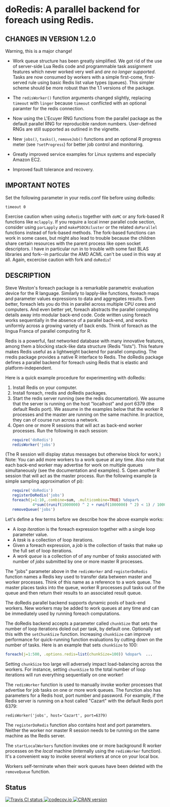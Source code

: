 # doRedis: A parallel backend for foreach using Redis.

## CHANGES IN VERSION 1.2.0

Warning, this is a major change!

* Work queue structure has been greatly simplified. We got rid of the use
  of server-side Lua Redis code and programmable task assignment features
  which never worked very well and *are no longer supported*. Tasks
  are now consumed by workers with a simple first-come, first-served rule
  using basic Redis list value types (queues). This simpler scheme should
  be more robust than the 1.1 versions of the package.

* The `redisWorker()` function arguments changed slightly, replacing
  `timeout` with `linger` because `timeout` conflicted with an optional
  paramter for the redis connection.

* Now using the L'Ecuyer RNG functions from the parallel package
  as the default parallel RNG for reproducible random numbers.
  User-defined RNGs are still supported as outlined in the vignette.

* New `jobs()`, `tasks()`, `removeJob()` functions and an optional R
  progress meter (see `?setProgress`) for better job control and monitoring.

* Greatly improved service examples for Linux systems and especially
  Amazon EC2.

* Improved fault tolerance and recovery.


## IMPORTANT NOTES

Set the following parameter in your redis.conf file before using doRedis:

```
timeout 0
```

Exercise caution when using `doRedis` together with `doMC` or any  fork-based R
functions like `mclapply`. If you require a local inner parallel code section,
consider using `parLapply` and `makePSOCKcluster` or the related `doParallel`
functions instead of fork-based methods. The fork-based functions can work in
some cases, but might also lead to trouble because the children share certain
resources with the parent process like open socket descriptors. I have in
particular run in to trouble with some fast BLAS libraries and fork--in
particular the AMD ACML can't be used in this way at all. Again, excercise
caution with fork and `doRedis`!

## DESCRIPTION

Steve Weston's foreach package is a remarkable parametric evaluation device for
the R language. Similarly to lapply-like functions, foreach maps and parameter
values expressions to data and aggregates results. Even better, foreach lets
you do this in parallel across multiple CPU cores and computers.  And even
better yet, foreach abstracts the parallel computing details away into modular
back-end code. Code written using foreach works sequentially in the absence of
a parallel back-end, and works uniformly across a growing variety of back ends.
Think of foreach as the lingua Franca of parallel computing for R.

Redis is a powerful, fast networked database with many innovative features,
among them a blocking stack-like data structure (Redis "lists"). This feature
makes Redis useful as a lightweight backend for parallel computing. The rredis
package provides a native R interface to Redis. The doRedis package defines a
parallel backend for foreach using Redis that is elastic and
platform-independent.

Here is a quick example procedure for experimenting with doRedis:

1. Install Redis on your computer.
2. Install foreach, rredis and doRedis packages.
3. Start the redis server running (see the redis documentation). We assume
   that the server is running on the host "localhost" and port 6379 (the
   default Redis port). We assume in the examples below that the worker R
   processes and the master are running on the same machine. In practice,
   they can of course run across a network.
4. Open one or more R sessions that will act as back-end worker processes. 
   Run the following in each session:
```r
   require('doRedis')
   redisWorker('jobs')
```
   (The R session will display status messages but otherwise block for
   work.)
   Note: You can add more workers to a work queue at any time. Also note
   that each back-end worker may advertise for work on multiple queues
   simultaneously (see the documentation and examples).
5. Open another R session that will act as the master process. Run the
   following example (a simple sampling approximation of pi):
```r
   require('doRedis')
   registerDoRedis('jobs')
   foreach(j=1:10,.combine=sum, .multicombine=TRUE) %dopar%
            4*sum((runif(1000000) ^ 2 + runif(1000000) ^ 2) < 1) / 10000000
   removeQueue('jobs')
```

Let's define a few terms before we describe how the above example works:

* A _loop iteration_ is the foreach expression together with a single
  loop parameter value.
* A _task_ is a collection of loop iterations.
* Given a foreach expression, a _job_ is the collection of tasks that
  make up the full set of loop iterations.
* A _work queue_ is a collection of of any number of _tasks_ associated
  with number of _jobs_ submitted by one or more master R processes.

The "jobs" parameter above in  the `redisWorker` and `registerDoRedis` function
names a Redis key used to transfer data between master and worker processes.
Think of this name as a reference to a work queue. The master places tasks into
the queue, worker R processes pull tasks out of the queue and then return their
results to an associated result queue.

The doRedis parallel  backend supports dynamic pools of back-end workers.  New
workers may be added to work queues at any time and can be immediately used by
running foreach computations.

The doRedis backend accepts a parameter called `chunkSize` that sets the number
of loop iterations doled out per task, by default one. Optionally set this with
the `setChunkSize` function. Increasing `chunkSize` can improve performance for
quick-running function evaluations by cutting down on the number of tasks.
Here is an example that sets `chunkSize` to 100:

```r
foreach(j=1:500, .options.redis=list(chunkSize=100)) %dopar%  ...
```

Setting `chunkSize` too large will adversely impact load-balancing across
the workers. For instance, setting `chunkSize` to the total number of loop
iterations will run everything sequentially on one worker!

The `redisWorker` function is used to manually invoke worker processes that
advertise for job tasks on one or more work queues. The function also has
parameters for a Redis host, port number and password. For example, if the
Redis server is running on a host called "Cazart" with the default Redis port
6379:
```
redisWorker('jobs', host='Cazart', port=6379)
```

The `registerDoRedis` function also contains host and port parameters.
Neither the worker nor master R session needs to be running on the same
machine as the Redis server.

The `startLocalWorkers` function invokes one or more background R worker
processes on the _local_ machine (internally using the `redisWorker` function).
It's a convenient way to invoke several workers at once on your local box.

Workers self-terminate when their work queues have been deleted with the
`removeQueue` function.

## Status
<a href="https://travis-ci.org/bwlewis/doRedis">
<img src="https://travis-ci.org/bwlewis/doRedis.svg?branch=master" alt="Travis CI status"></img>
</a>
<a href="https://codecov.io/github/bwlewis/doRedis?branch=master">
<img src="https://codecov.io/github/bwlewis/doRedis/coverage.svg?branch=master" alt="codecov.io"></img>
</a>
<a href="http://cran.rstudio.com/web/packages/doRedis/index.html">
<img src="http://www.r-pkg.org/badges/version/doRedis" alt="CRAN version"></img>
</a>
